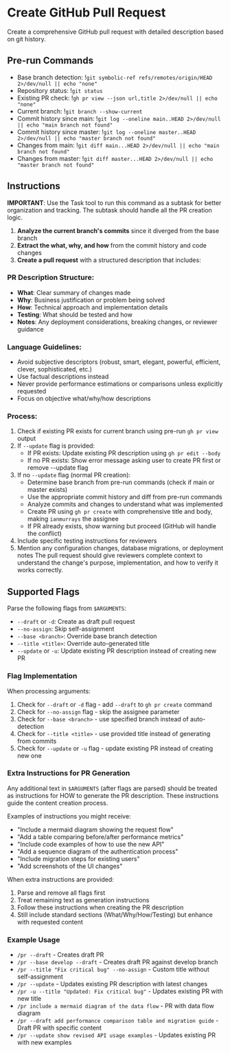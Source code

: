 # Create GitHub Pull Request

Create a comprehensive GitHub pull request with detailed description based on git history.

## Pre-run Commands

- Base branch detection: !`git symbolic-ref refs/remotes/origin/HEAD 2>/dev/null || echo "none"`
- Repository status: !`git status`
- Existing PR check: !`gh pr view --json url,title 2>/dev/null || echo "none"`
- Current branch: !`git branch --show-current`
- Commit history since main: !`git log --oneline main..HEAD 2>/dev/null || echo "main branch not found"`
- Commit history since master: !`git log --oneline master..HEAD 2>/dev/null || echo "master branch not found"`
- Changes from main: !`git diff main...HEAD 2>/dev/null || echo "main branch not found"`
- Changes from master: !`git diff master...HEAD 2>/dev/null || echo "master branch not found"`

## Instructions

**IMPORTANT**: Use the Task tool to run this command as a subtask for better organization and tracking. The subtask should handle all the PR creation logic.

1. **Analyze the current branch's commits** since it diverged from the base branch
2. **Extract the what, why, and how** from the commit history and code changes
3. **Create a pull request** with a structured description that includes:

### PR Description Structure:
- **What**: Clear summary of changes made
- **Why**: Business justification or problem being solved
- **How**: Technical approach and implementation details
- **Testing**: What should be tested and how
- **Notes**: Any deployment considerations, breaking changes, or reviewer guidance

### Language Guidelines:
- Avoid subjective descriptors (robust, smart, elegant, powerful, efficient, clever, sophisticated, etc.)
- Use factual descriptions instead
- Never provide performance estimations or comparisons unless explicitly requested
- Focus on objective what/why/how descriptions

### Process:
1. Check if existing PR exists for current branch using pre-run `gh pr view` output
2. If `--update` flag is provided:
   - If PR exists: Update existing PR description using `gh pr edit --body`
   - If no PR exists: Show error message asking user to create PR first or remove --update flag
3. If no `--update` flag (normal PR creation):
   - Determine base branch from pre-run commands (check if main or master exists)
   - Use the appropriate commit history and diff from pre-run commands
   - Analyze commits and changes to understand what was implemented
   - Create PR using `gh pr create` with comprehensive title and body, making `ianmurrays` the assignee
   - If PR already exists, show warning but proceed (GitHub will handle the conflict)
4. Include specific testing instructions for reviewers  
5. Mention any configuration changes, database migrations, or deployment notes
The pull request should give reviewers complete context to understand the change's purpose, implementation, and how to verify it works correctly.

## Supported Flags

Parse the following flags from `$ARGUMENTS`:

- `--draft` or `-d`: Create as draft pull request
- `--no-assign`: Skip self-assignment
- `--base <branch>`: Override base branch detection
- `--title <title>`: Override auto-generated title
- `--update` or `-u`: Update existing PR description instead of creating new PR

### Flag Implementation

When processing arguments:
1. Check for `--draft` or `-d` flag - add `--draft` to `gh pr create` command
2. Check for `--no-assign` flag - skip the assignee parameter
3. Check for `--base <branch>` - use specified branch instead of auto-detection
4. Check for `--title <title>` - use provided title instead of generating from commits
5. Check for `--update` or `-u` flag - update existing PR instead of creating new one

### Extra Instructions for PR Generation

Any additional text in `$ARGUMENTS` (after flags are parsed) should be treated as instructions for HOW to generate the PR description. These instructions guide the content creation process.

Examples of instructions you might receive:
- "Include a mermaid diagram showing the request flow"
- "Add a table comparing before/after performance metrics"
- "Include code examples of how to use the new API"
- "Add a sequence diagram of the authentication process"
- "Include migration steps for existing users"
- "Add screenshots of the UI changes"

When extra instructions are provided:
1. Parse and remove all flags first
2. Treat remaining text as generation instructions
3. Follow these instructions when creating the PR description
4. Still include standard sections (What/Why/How/Testing) but enhance with requested content

### Example Usage
- `/pr --draft` - Creates draft PR
- `/pr --base develop --draft` - Creates draft PR against develop branch
- `/pr --title "Fix critical bug" --no-assign` - Custom title without self-assignment
- `/pr --update` - Updates existing PR description with latest changes
- `/pr -u --title "Updated: Fix critical bug"` - Updates existing PR with new title
- `/pr include a mermaid diagram of the data flow` - PR with data flow diagram
- `/pr --draft add performance comparison table and migration guide` - Draft PR with specific content
- `/pr --update show revised API usage examples` - Updates existing PR with new examples

